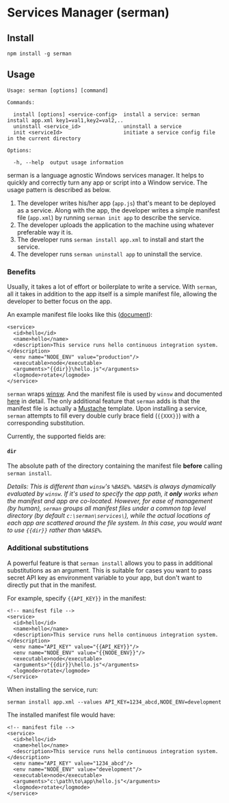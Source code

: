 Services Manager (serman)
====

Install
----

    npm install -g serman


Usage
----

    Usage: serman [options] [command]

    Commands:

      install [options] <service-config>  install a service: serman install app.xml key1=val1,key2=val2,..
      uninstall <service_id>              uninstall a service
      init <serviceId>                    initiate a service config file in the current directory

    Options:

      -h, --help  output usage information


serman is a language agnostic Windows services manager. It helps to quickly and correctly turn any
app or script into a Window service. The usage pattern is described as below.

1. The developer writes his/her app (`app.js`) that's meant to be deployed as a
   service. Along with the app, the developer writes a simple manifest
   file (`app.xml`) by running `serman init app` to describe the service.
2. The developer uploads the application to the machine using whatever
   preferable way it is.
3. The developer runs `serman install app.xml` to install and start the service.
4. The developer runs `serman uninstall app` to uninstall the service.


### Benefits

Usually, it takes a lot of effort or boilerplate to write a service. With
`serman`, all it takes in addition to the app itself is a simple manifest file,
allowing the developer to better focus on the app.

An example manifest file looks like this ([document][2]):

    <service>
      <id>hello</id>
      <name>hello</name>
      <description>This service runs hello continuous integration system.</description>
      <env name="NODE_ENV" value="production"/>
      <executable>node</executable>
      <arguments>"{{dir}}\hello.js"</arguments>
      <logmode>rotate</logmode>
    </service>


`serman` wraps [winsw][1]. And the manifest file is used by `winsw` and
documented [here][2] in detail. The only additional feature that `serman` adds
is that the manifest file is actually a [Mustache][3] template. Upon installing
a service, `serman` attempts to fill every double curly brace field (`{{XXX}}`)
with a corresponding substitution.

Currently, the supported fields are:

#### `dir`

The absolute path of the directory containing the manifest file **before**
calling `serman install`.

_Details: This is different than `winsw`'s `%BASE%`. `%BASE%` is always
dynamically evaluated by `winsw`. If it's used to specify the app path, it
**only** works when the manifest and app are co-located. However, for ease of
management (by human), `serman` groups all manifest files under a common top
level directory (by default `c:\serman\services\`), while the actual locations
of each app are scattered around the file system. In this case, you would want
to use `{{dir}}` rather than `%BASE%`._


### Additional substitutions

A powerful feature is that `serman install` allows you to pass in additional substitutions
as an argument. This is suitable for cases you want to pass secret API key as environment variable
to your app, but don't want to directly put that in the manifest.

For example, specify `{{API_KEY}}` in the manifest:

    <!-- manifest file -->
    <service>
      <id>hello</id>
      <name>hello</name>
      <description>This service runs hello continuous integration system.</description>
      <env name="API_KEY" value="{{API_KEY}}"/>
      <env name="NODE_ENV" value="{{NODE_ENV}}"/>
      <executable>node</executable>
      <arguments>"{{dir}}\hello.js"</arguments>
      <logmode>rotate</logmode>
    </service>


When installing the service, run:

    serman install app.xml --values API_KEY=1234_abcd,NODE_ENV=development


The installed manifest file would have:

    <!-- manifest file -->
    <service>
      <id>hello</id>
      <name>hello</name>
      <description>This service runs hello continuous integration system.</description>
      <env name="API_KEY" value="1234_abcd"/>
      <env name="NODE_ENV" value="development"/>
      <executable>node</executable>
      <arguments>"c:\path\to\app\hello.js"</arguments>
      <logmode>rotate</logmode>
    </service>


[1]: https://github.com/kohsuke/winsw
[2]: https://github.com/kohsuke/winsw#configuration-file-syntax
[3]: https://en.wikipedia.org/wiki/Mustache_(template_system)
